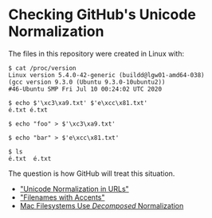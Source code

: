 # Checking GitHub's Unicode Normalization

The files in this repository were created in Linux with:

    $ cat /proc/version
    Linux version 5.4.0-42-generic (buildd@lgw01-amd64-038)
    (gcc version 9.3.0 (Ubuntu 9.3.0-10ubuntu2))
    #46-Ubuntu SMP Fri Jul 10 00:24:02 UTC 2020

    $ echo $'\xc3\xa9.txt' $'e\xcc\x81.txt'
    é.txt é.txt

    $ echo "foo" > $'\xc3\xa9.txt'

    $ echo "bar" > $'e\xcc\x81.txt'

    $ ls
    é.txt  é.txt

The question is how GitHub will treat this situation.

* ["Unicode Normalization in URLs"][1]
* ["Filenames with Accents"][2]
* [Mac Filesystems Use *Decomposed* Normalization][3]

[1]: https://www.lookout.net/2012/03/unicode-normalization-in-urls.html
[2]: https://nedbatchelder.com/blog/201106/filenames_with_accents.html
[3]: https://metacpan.org/pod/Encode::UTF8Mac 
